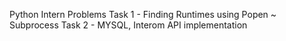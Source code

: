 Python Intern Problems
Task 1 - Finding Runtimes using Popen ~ Subprocess
Task 2 - MYSQL, Interom API implementation
